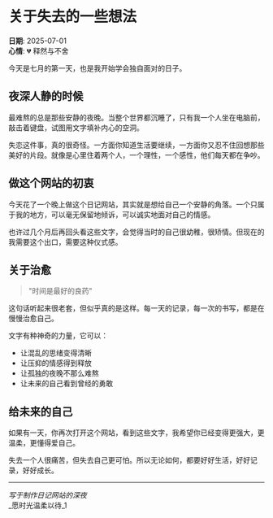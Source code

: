 # 关于失去的一些想法

**日期**: 2025-07-01  
**心情**: 💔 释然与不舍

今天是七月的第一天，也是我开始学会独自面对的日子。

## 夜深人静的时候

最难熬的总是那些安静的夜晚。当整个世界都沉睡了，只有我一个人坐在电脑前，敲击着键盘，试图用文字填补内心的空洞。

失恋这件事，真的很奇怪。一方面你知道生活要继续，一方面你又忍不住回想那些美好的片段。就像是心里住着两个人，一个理性，一个感性，他们每天都在争吵。

## 做这个网站的初衷

今天花了一个晚上做这个日记网站，其实就是想给自己一个安静的角落。一个只属于我的地方，可以毫无保留地倾诉，可以诚实地面对自己的情感。

也许过几个月后再回头看这些文字，会觉得当时的自己很幼稚，很矫情。但现在的我需要这个出口，需要这种仪式感。

## 关于治愈

> "时间是最好的良药"

这句话听起来很老套，但似乎真的是这样。每一天的记录，每一次的书写，都是在慢慢治愈自己。

文字有种神奇的力量，它可以：

- 让混乱的思绪变得清晰
- 让压抑的情感得到释放
- 让孤独的夜晚不那么难熬
- 让未来的自己看到曾经的勇敢

## 给未来的自己

如果有一天，你再次打开这个网站，看到这些文字，我希望你已经变得更强大，更温柔，更懂得爱自己。

失去一个人很痛苦，但失去自己更可怕。所以无论如何，都要好好生活，好好记录，好好成长。

---

_写于制作日记网站的深夜_  
\_愿时光温柔以待\_1
